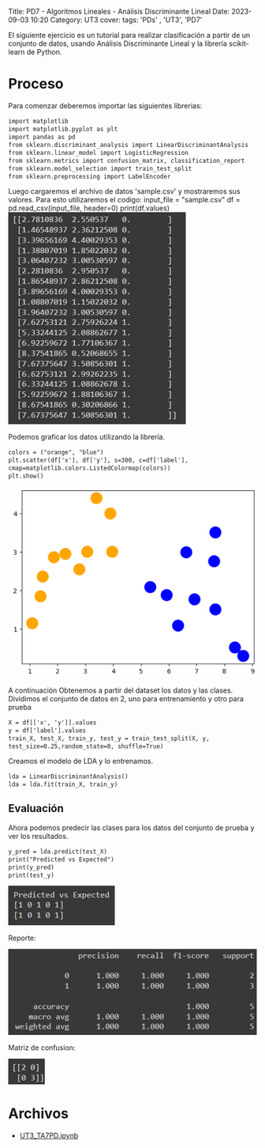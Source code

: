 Title: PD7 - Algoritmos Lineales - Análisis Discriminante Lineal
Date: 2023-09-03 10:20
Category: UT3
cover:
tags: 'PDs' , 'UT3', 'PD7'

El siguiente ejercicio es un tutorial para realizar clasificación a partir de un conjunto de datos, usando
Análisis Discriminante Lineal y la librería scikit-learn de Python.

# Proceso

Para comenzar deberemos importar las siguientes librerias:

    import matplotlib
    import matplotlib.pyplot as plt
    import pandas as pd
    from sklearn.discriminant_analysis import LinearDiscriminantAnalysis
    from sklearn.linear_model import LogisticRegression
    from sklearn.metrics import confusion_matrix, classification_report
    from sklearn.model_selection import train_test_split
    from sklearn.preprocessing import LabelEncoder

Luego cargaremos el archivo de datos 'sample.csv' y mostraremos sus valores.
Para esto utilizaremos el codigo:
input_file = "sample.csv"
df = pd.read_csv(input_file, header=0)
print(df.values)
![Valores](https://github.com/gcabrera243/gcabrera243.github.io/blob/main/content/UT3/PDs/PD7/Valores.png?raw=true)

Podemos graficar los datos utilizando la librería.

    colors = ("orange", "blue")
    plt.scatter(df['x'], df['y'], s=300, c=df['label'],
    cmap=matplotlib.colors.ListedColormap(colors))
    plt.show()

![Grafica](https://github.com/gcabrera243/gcabrera243.github.io/blob/main/content/UT3/PDs/PD7/Grafica.png?raw=true)

A continuación Obtenemos a partir del dataset los datos y las clases.
Dividimos el conjunto de datos en 2, uno para entrenamiento y otro para prueba

    X = df[['x', 'y']].values
    y = df['label'].values
    train_X, test_X, train_y, test_y = train_test_split(X, y, test_size=0.25,random_state=0, shuffle=True)

Creamos el modelo de LDA y lo entrenamos.

    lda = LinearDiscriminantAnalysis()
    lda = lda.fit(train_X, train_y)

## Evaluación

Ahora podemos predecir las clases para los datos del conjunto de prueba y ver los resultados.

    y_pred = lda.predict(test_X)
    print("Predicted vs Expected")
    print(y_pred)
    print(test_y)

![PredictedVsExpected](https://github.com/gcabrera243/gcabrera243.github.io/blob/main/content/UT3/PDs/PD7/PredictedVsExpected.png?raw=true)

Reporte:

![Report](https://github.com/gcabrera243/gcabrera243.github.io/blob/main/content/UT3/PDs/PD7/Report.png?raw=true)

Matriz de confusion:

![Matrix](https://github.com/gcabrera243/gcabrera243.github.io/blob/main/content/UT3/PDs/PD7/Matrix.png?raw=true)

# Archivos

-   [UT3_TA7PD.ipynb](https://github.com/gcabrera243/gcabrera243.github.io/blob/main/content/UT3/PDs/PD7/UT3_TA7PD.ipynb)
